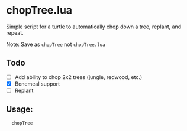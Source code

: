 # chopTree.lua #

Simple script for a turtle to automatically chop down a tree, replant, and repeat.

Note: Save as `chopTree` not `chopTree.lua`

## Todo ##

  - [ ] Add ability to chop 2x2 trees (jungle, redwood, etc.)
  - [x] Bonemeal support
  - [ ] Replant

## Usage: ##

```
  chopTree
```
